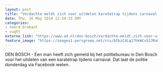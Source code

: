```yaml
---
layout: post
title: "Verdachte meldt zich voor uitdelen karatetrap tijdens carnaval in Den Bosch"
date: Thu, 16 May 2019 12:34:33 GMT
categories: 
- noord-brabant 
- vught 
externe_link: "https://www.ad.nl/den-bosch/verdachte-meldt-zich-voor-uitdelen-karatetrap-tijdens-carnaval-in-den-bosch~a21b5f99/"
feature_image: "https://images1.persgroep.net/rcs/6IkzC4Lq17hkWCv52JRa8wttNy8/diocontent/100360924/_fitwidth/400/?appId=21791a8992982cd8da851550a453bd7f&quality=0.7"
---
```


DEN  BOSCH - Een man heeft zich gemeld bij het politiebureau in Den Bosch voor het uitdelen van een karatetrap tijdens carnaval. Dat laat de politie donderdag via Facebook weten.
